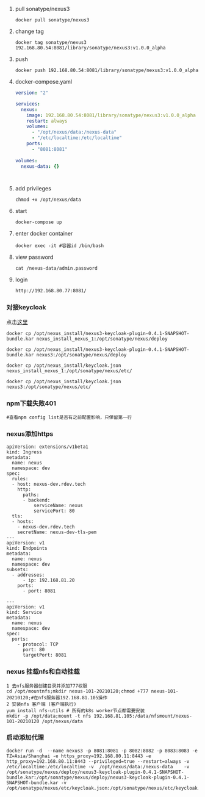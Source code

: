 1. pull sonatype/nexus3

   ```
   docker pull sonatype/nexus3
   ```

2. change tag

   ```
   docker tag sonatype/nexus3 192.168.80.54:8081/library/sonatype/nexus3:v1.0.0_alpha
   ```

3. push

   ```
   docker push 192.168.80.54:8081/library/sonatype/nexus3:v1.0.0_alpha
   ```

4. docker-compose.yaml

   ```yaml
   version: "2"
   
   services:
     nexus:
       image: 192.168.80.54:8081/library/sonatype/nexus3:v1.0.0_alpha
       restart: always
       volumes:
         - "/opt/nexus/data:/nexus-data"
         - "/etc/localtime:/etc/localtime"
       ports:
         - "8081:8081"
     
   volumes:
     nexus-data: {}
   ```

   ```yaml
   
   ```
   
   ```

   ```
   
5. add privileges

   ```
   chmod +x /opt/nexus/data
   ```

6. start

   ```
   docker-compose up
   ```


7. enter docker container

   ```
   docker exec -it #容器id /bin/bash
   ```

8. view password

   ```
   cat /nexus-data/admin.password
   ```

9. login

   ```
   http://192.168.80.77:8081/
   ```




### 对接keycloak

点击[这里](https://github.com/flytreeleft/nexus3-keycloak-plugin)

```
docker cp /opt/nexus_install/nexus3-keycloak-plugin-0.4.1-SNAPSHOT-bundle.kar nexus_install_nexus_1:/opt/sonatype/nexus/deploy

docker cp /opt/nexus_install/nexus3-keycloak-plugin-0.4.1-SNAPSHOT-bundle.kar nexus3:/opt/sonatype/nexus/deploy
```

```
docker cp /opt/nexus_install/keycloak.json nexus_install_nexus_1:/opt/sonatype/nexus/etc/

docker cp /opt/nexus_install/keycloak.json nexus3:/opt/sonatype/nexus/etc/
```



### npm下载失败401

```
#查看npm config list是否有之前配置影响，只保留第一行

```



### nexus添加https

```
apiVersion: extensions/v1beta1
kind: Ingress
metadata:
  name: nexus
  namespace: dev
spec:
  rules:
  - host: nexus-dev.rdev.tech
    http:
      paths:
      - backend:
          serviceName: nexus
          servicePort: 80
  tls:
  - hosts:
    - nexus-dev.rdev.tech
    secretName: nexus-dev-tls-pem
---        
apiVersion: v1
kind: Endpoints
metadata:
  name: nexus
  namespace: dev
subsets:
  - addresses:
      - ip: 192.168.81.20
    ports:
      - port: 8081

---
apiVersion: v1
kind: Service
metadata:
  name: nexus
  namespace: dev
spec:
  ports:
    - protocol: TCP
      port: 80
      targetPort: 8081
```



### nexus 挂载nfs和自动挂载



```
1 去nfs服务器创建目录并添加777权限
cd /opt/mountnfs;mkdir nexus-101-20210120;chmod +777 nexus-101-20210120;#在nfs服务器192.168.81.105操作
2 安装nfs 客户端 (客户端执行)
yum install nfs-utils # 所有的k8s worker节点都需要安装
mkdir -p /opt/data;mount -t nfs 192.168.81.105:/data/nfsmount/nexus-101-20210120 /opt/nexus/data

```



### 启动添加代理

```
docker run -d  --name nexus3 -p 8081:8081 -p 8082:8082 -p 8083:8083 -e TZ=Asia/Shanghai -e https_proxy=192.168.80.11:8443 -e http_proxy=192.168.80.11:8443 --privileged=true --restart=always -v /etc/localtime:/etc/localtime -v  /opt/nexus/data:/nexus-data    -v /opt/sonatype/nexus/deploy/nexus3-keycloak-plugin-0.4.1-SNAPSHOT-bundle.kar:/opt/sonatype/nexus/deploy/nexus3-keycloak-plugin-0.4.1-SNAPSHOT-bundle.kar -v /opt/sonatype/nexus/etc/keycloak.json:/opt/sonatype/nexus/etc/keycloak.json192.168.80.54:8081/library/sonatype/nexus3:v1.0.0_alpha


```

